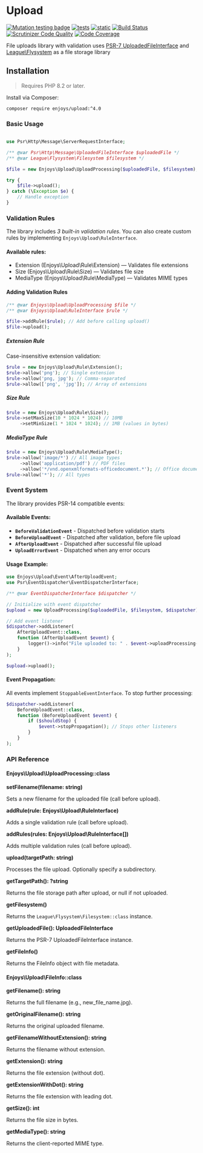 Upload
==========

[![Mutation testing badge](https://img.shields.io/endpoint?style=flat&url=https%3A%2F%2Fbadge-api.stryker-mutator.io%2Fgithub.com%2FEnjoyzz%2Fupload%2Fmaster)](https://dashboard.stryker-mutator.io/reports/github.com/Enjoyzz/upload/master)
[![tests](https://github.com/Enjoyzz/upload/actions/workflows/tests.yml/badge.svg?branch=master)](https://github.com/Enjoyzz/upload/actions/workflows/tests.yml)
[![static](https://github.com/Enjoyzz/upload/actions/workflows/static.yml/badge.svg?branch=master)](https://github.com/Enjoyzz/upload/actions/workflows/static.yml)
[![Build Status](https://scrutinizer-ci.com/g/Enjoyzz/upload/badges/build.png?b=master)](https://scrutinizer-ci.com/g/Enjoyzz/upload/build-status/master)
[![Scrutinizer Code Quality](https://scrutinizer-ci.com/g/Enjoyzz/upload/badges/quality-score.png?b=master)](https://scrutinizer-ci.com/g/Enjoyzz/upload/?branch=master)
[![Code Coverage](https://scrutinizer-ci.com/g/Enjoyzz/upload/badges/coverage.png?b=master)](https://scrutinizer-ci.com/g/Enjoyzz/upload/?branch=master)

File uploads library with validation
uses [PSR-7 UploadedFileInterface](https://github.com/php-fig/fig-standards/blob/master/accepted/PSR-7-http-message.md#16-uploaded-files)
and [League\Flysystem](https://github.com/thephpleague/flysystem) as a file storage library

## Installation

> Requires PHP 8.2 or later.

Install via Composer:

```shell
composer require enjoys/upload:^4.0
```

### Basic Usage

```php

use Psr\Http\Message\ServerRequestInterface;

/** @var Psr\Http\Message\UploadedFileInterface $uploadedFile */
/** @var League\Flysystem\Filesystem $filesystem */

$file = new Enjoys\Upload\UploadProcessing($uploadedFile, $filesystem);

try {
    $file->upload();       
} catch (\Exception $e) {
    // Handle exception
}
```

### Validation Rules

The library includes *3 built-in validation rules*. You can also create custom rules by implementing `Enjoys\Upload\RuleInterface`.

#### Available rules:
- Extension (Enjoys\Upload\Rule\Extension) — Validates file extensions
- Size (Enjoys\Upload\Rule\Size) — Validates file size
- MediaType (Enjoys\Upload\Rule\MediaType) — Validates MIME types

#### Adding Validation Rules

```php
/** @var Enjoys\Upload\UploadProcessing $file */
/** @var Enjoys\Upload\RuleInterface $rule */

$file->addRule($rule); // Add before calling upload()
$file->upload();
```

##### Extension Rule

Case-insensitive extension validation:

```php
$rule = new Enjoys\Upload\Rule\Extension();
$rule->allow('png'); // Single extension
$rule->allow('png, jpg'); // Comma-separated
$rule->allow(['png', 'jpg']); // Array of extensions
```

##### Size Rule

```php
$rule = new Enjoys\Upload\Rule\Size();
$rule->setMaxSize(10 * 1024 * 1024) // 10MB
     ->setMinSize(1 * 1024 * 1024); // 1MB (values in bytes)
```

##### MediaType Rule

```php
$rule = new Enjoys\Upload\Rule\MediaType();
$rule->allow('image/*') // All image types
     ->allow('application/pdf') // PDF files
     ->allow('*/vnd.openxmlformats-officedocument.*'); // Office documents
$rule->allow('*'); // All types
```
### Event System

The library provides PSR-14 compatible events:

#### Available Events:
- **`BeforeValidationEvent`** - Dispatched before validation starts
- **`BeforeUploadEvent`** - Dispatched after validation, before file upload
- **`AfterUploadEvent`** - Dispatched after successful file upload
- **`UploadErrorEvent`** - Dispatched when any error occurs

#### Usage Example:
```php
use Enjoys\Upload\Event\AfterUploadEvent;
use Psr\EventDispatcher\EventDispatcherInterface;

/** @var EventDispatcherInterface $dispatcher */

// Initialize with event dispatcher
$upload = new UploadProcessing($uploadedFile, $filesystem, $dispatcher);

// Add event listener
$dispatcher->addListener(
    AfterUploadEvent::class,
    function (AfterUploadEvent $event) {
        logger()->info("File uploaded to: " . $event->uploadProcessing->getTargetPath());
    }
);

$upload->upload();
```

#### Event Propagation:
All events implement `StoppableEventInterface`. To stop further processing:
```php
$dispatcher->addListener(
    BeforeUploadEvent::class,
    function (BeforeUploadEvent $event) {
        if ($shouldStop) {
            $event->stopPropagation(); // Stops other listeners
        }
    }
);
```

### API Reference

#### Enjoys\Upload\UploadProcessing::class

**setFilename(filename: string)**

Sets a new filename for the uploaded file (call before upload).

**addRule(rule: Enjoys\Upload\RuleInterface)**

Adds a single validation rule (call before upload).

**addRules(rules: Enjoys\Upload\RuleInterface[])**

Adds multiple validation rules (call before upload).

**upload(targetPath: string)**

Processes the file upload. Optionally specify a subdirectory.

**getTargetPath(): ?string**

Returns the file storage path after upload, or null if not uploaded.

**getFilesystem()**

Returns the `League\Flysystem\Filesystem::class` instance.

**getUploadedFile(): UploadedFileInterface**

Returns the PSR-7 UploadedFileInterface instance.

**getFileInfo()**

Returns the FileInfo object with file metadata.

#### Enjoys\Upload\FileInfo::class

**getFilename(): string**

Returns the full filename (e.g., new_file_name.jpg).

**getOriginalFilename(): string**

Returns the original uploaded filename.

**getFilenameWithoutExtension(): string**

Returns the filename without extension.

**getExtension(): string**

Returns the file extension (without dot).

**getExtensionWithDot(): string**

Returns the file extension with leading dot.

**getSize(): int**

Returns the file size in bytes.

**getMediaType(): string**

Returns the client-reported MIME type.
